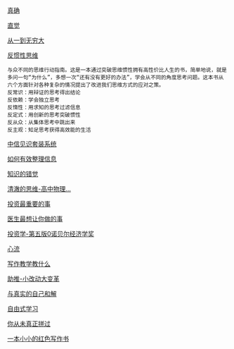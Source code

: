 
[真确](https://www.booksxy.com/library/12030.html)

[直觉](https://www.booksxy.com/library/12034.html)

[从一到无穷大](http://file.booksxy.com/file/16058819-412510487)

[反惯性思维](https://www.booksxy.com/library/11069.html)

```
与众不同的思维行动指南。这是一本通过突破思维惯性拥有高性价比人生的书，简单地说，就是多问一句“为什么”，多想一次“还有没有更好的办法”，学会从不同的角度思考问题。这本书从六个方面针对各种复杂的情况提出了改进我们思维方式的应对之策。
反常识：用辩证的思考得出结论
反依赖：学会独立思考
反惰性：用求知的思考过滤信息
反定式：用创新的思考突破惯性
反从众：从集体思考中跳出来
反主观：知足思考获得高效能的生活
```

[中信见识套装系统](https://www.booksxy.com/library/11075.html)

[如何有效整理信息](https://www.booksxy.com/library/10997.html)

[知识的错觉]()

[清澈的思维-高中物理...]()

[投资最重要的事]()

[医生最想让你做的事]()

[投资学-第五版0诺贝尔经济学奖]()

[心流]()

[写作教学教什么](https://www.booksxy.com/library/10846.html)

[助推-小改动大变革]()

[与真实的自己和解]()

[自由式学习]()

[你从未真正拼过]()

[一本小小的红色写作书]()



